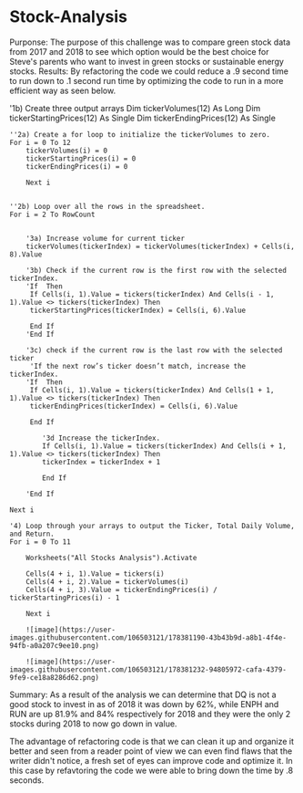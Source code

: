 # Stock-Analysis
Purponse:
The purpose of this challenge was to compare green stock data from 2017 and 2018 to see which option would be the best choice for Steve's parents who want to invest in green stocks or sustainable energy stocks.
Results:
By refactoring the code we could reduce a .9 second time to run down to .1 second run time by optimizing the code to run in a more efficient way as seen below.

 '1b) Create three output arrays
    Dim tickerVolumes(12) As Long
    Dim tickerStartingPrices(12) As Single
    Dim tickerEndingPrices(12) As Single

    
    ''2a) Create a for loop to initialize the tickerVolumes to zero.
    For i = 0 To 12
        tickerVolumes(i) = 0
        tickerStartingPrices(i) = 0
        tickerEndingPrices(i) = 0
        
        Next i
    
        
    ''2b) Loop over all the rows in the spreadsheet.
    For i = 2 To RowCount
    
    
        '3a) Increase volume for current ticker
        tickerVolumes(tickerIndex) = tickerVolumes(tickerIndex) + Cells(i, 8).Value
        
        '3b) Check if the current row is the first row with the selected tickerIndex.
        'If  Then
         If Cells(i, 1).Value = tickers(tickerIndex) And Cells(i - 1, 1).Value <> tickers(tickerIndex) Then
         tickerStartingPrices(tickerIndex) = Cells(i, 6).Value
            
         End If
        'End If
        
        '3c) check if the current row is the last row with the selected ticker
         'If the next row’s ticker doesn’t match, increase the tickerIndex.
        'If  Then
         If Cells(i, 1).Value = tickers(tickerIndex) And Cells(1 + 1, 1).Value <> tickers(tickerIndex) Then
         tickerEndingPrices(tickerIndex) = Cells(i, 6).Value
         
         End If

            '3d Increase the tickerIndex.
            If Cells(i, 1).Value = tickers(tickerIndex) And Cells(i + 1, 1).Value <> tickers(tickerIndex) Then
            tickerIndex = tickerIndex + 1
            
            End If
            
        'End If
    
    Next i
    
    '4) Loop through your arrays to output the Ticker, Total Daily Volume, and Return.
    For i = 0 To 11
        
        Worksheets("All Stocks Analysis").Activate
        
        Cells(4 + i, 1).Value = tickers(i)
        Cells(4 + i, 2).Value = tickerVolumes(i)
        Cells(4 + i, 3).Value = tickerEndingPrices(i) / tickerStartingPrices(i) - 1
    
        Next i
        
        ![image](https://user-images.githubusercontent.com/106503121/178381190-43b43b9d-a8b1-4f4e-94fb-a0a207c9ee10.png)
        
        ![image](https://user-images.githubusercontent.com/106503121/178381232-94805972-cafa-4379-9fe9-ce18a8286d62.png)


Summary:
As a result of the analysis we can determine that DQ is not a good stock to invest in as of 2018 it was down by 62%, while ENPH and RUN are up 81.9% and 84% respectively for 2018 and they were the only 2 stocks during 2018 to now go down in value.

The advantage of refactoring code is that we can clean it up and organize it better and seen from a reader point of view we can even find flaws that the writer didn't notice, a fresh set of eyes can improve code and optimize it.
In this case by refavtoring the code we were able to bring down the time by .8 seconds.


